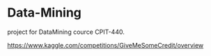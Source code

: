 # Data-Mining
project for DataMining cource CPIT-440.


https://www.kaggle.com/competitions/GiveMeSomeCredit/overview
